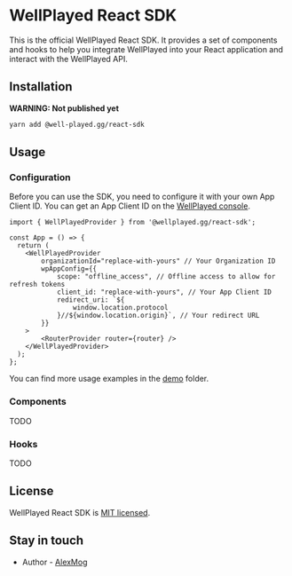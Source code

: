 # WellPlayed React SDK

This is the official WellPlayed React SDK. It provides a set of components and hooks to help you integrate WellPlayed
into your React application and interact with the WellPlayed API.

## Installation

**WARNING: Not published yet**

```bash
yarn add @well-played.gg/react-sdk
```

## Usage

### Configuration

Before you can use the SDK, you need to configure it with your own App Client ID. You can get an App Client ID on the [WellPlayed console](https://console.well-played.gg/apps).

```tsx
import { WellPlayedProvider } from '@wellplayed.gg/react-sdk';

const App = () => {
  return (
    <WellPlayedProvider
        organizationId="replace-with-yours" // Your Organization ID
        wpAppConfig={{
            scope: "offline_access", // Offline access to allow for refresh tokens
            client_id: "replace-with-yours", // Your App Client ID
            redirect_uri: `${
                window.location.protocol
            }//${window.location.origin}`, // Your redirect URL
        }}
    >
        <RouterProvider router={router} />
    </WellPlayedProvider>
  );
};
```

You can find more usage examples in the [demo](/demo) folder.

### Components

TODO

### Hooks

TODO

## License

WellPlayed React SDK is [MIT licensed](/LICENSE).

## Stay in touch

- Author - [AlexMog](https://github.com/alexmog)